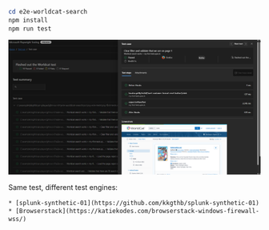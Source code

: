 ```powershell
cd e2e-worldcat-search
npm install
npm run test
```

![](README-screenshot.png)

Same test, different test engines:

    * [splunk-synthetic-01](https://github.com/kkgthb/splunk-synthetic-01)
    * [Browserstack](https://katiekodes.com/browserstack-windows-firewall-wss/)